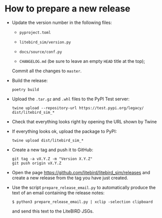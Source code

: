 # How to prepare a new release

-   Update the version number in the following files:

    -   `pyproject.toml`

    -   `litebird_sim/version.py`

    -   `docs/source/conf.py`

    -   `CHANGELOG.md` (be sure to leave an empty `HEAD` title at the
        top);

    Commit all the changes to `master`.
    
-   Build the release:

    ```
    poetry build
    ```

-   Upload the `.tar.gz` and `.whl` files to the PyPI Test server:

    ```
    twine upload --repository-url https://test.pypi.org/legacy/ dist/litebird_sim_*
    ```

-   Check that everything looks right by opening the URL shown by Twine

-   If everything looks ok, upload the package to PyPI:

    ```
    twine upload dist/litebird_sim_*
    ```

-   Create a new tag and push it to GitHub:

    ```
    git tag -a vX.Y.Z -m "Version X.Y.Z"
    git push origin vX.Y.Z
    ```
    
-   Open the page https://github.com/litebird/litebird_sim/releases and create a new release from the tag you have just created.

-   Use the script `prepare_release_email.py` to automatically produce the text of an email containing the release notes:

    ```
    $ python3 prepare_release_email.py | xclip -selection clipboard
    ```
    
    and send this text to the LiteBIRD JSGs.

    
